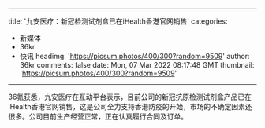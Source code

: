 
---
title: '九安医疗：新冠检测试剂盒已在iHealth香港官网销售'
categories: 
 - 新媒体
 - 36kr
 - 快讯
headimg: 'https://picsum.photos/400/300?random=9509'
author: 36kr
comments: false
date: Mon, 07 Mar 2022 08:17:48 GMT
thumbnail: 'https://picsum.photos/400/300?random=9509'
---

<div>   
36氪获悉，九安医疗在互动平台表示，目前公司的新冠抗原检测试剂盒产品已在iHealth香港官网销售，这是公司全力支持香港防疫的开始，市场的不确定因素还很多。公司目前生产经营正常，正在认真履行合同及订单。  
</div>
            